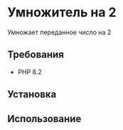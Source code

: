 # Умножитель на 2

Умножает переданное число на 2

## Требования
- PHP 8.2

## Установка


## Использование
